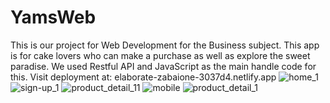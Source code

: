 # YamsWeb
This is our project for Web Development for the Business subject. This app is for cake lovers who can make a purchase as well as explore the sweet paradise. We used Restful API and JavaScript as the main handle code for this.
Visit deployment at: elaborate-zabaione-3037d4.netlify.app
![home_1](https://user-images.githubusercontent.com/93346020/153554444-ae25ebe7-3606-4909-9c1a-82c0514bdb8c.png)
![sign-up_1](https://user-images.githubusercontent.com/93346020/153554568-c06e0bba-20e2-4374-a04b-d091c21deee8.png)
![product_detail_11](https://user-images.githubusercontent.com/93346020/153554612-a849a5e0-2be1-4650-8bbb-ef1df654e94f.png)
![mobile](https://user-images.githubusercontent.com/93346020/153554634-cbb44537-1ff3-41cd-b4a6-ba8bacaaab19.png)
![product_detail_1](https://user-images.githubusercontent.com/93346020/153554664-6e8f781f-6601-4af6-b0f7-e3ef6e940b67.png)
